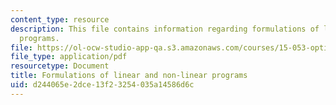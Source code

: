```yaml
---
content_type: resource
description: This file contains information regarding formulations of linear and non-linear
  programs.
file: https://ol-ocw-studio-app-qa.s3.amazonaws.com/courses/15-053-optimization-methods-in-management-science-spring-2013/d244065e2dce13f23254035a14586d6c_MIT15_053S13_lec2.pdf
file_type: application/pdf
resourcetype: Document
title: Formulations of linear and non-linear programs
uid: d244065e-2dce-13f2-3254-035a14586d6c
---
```

